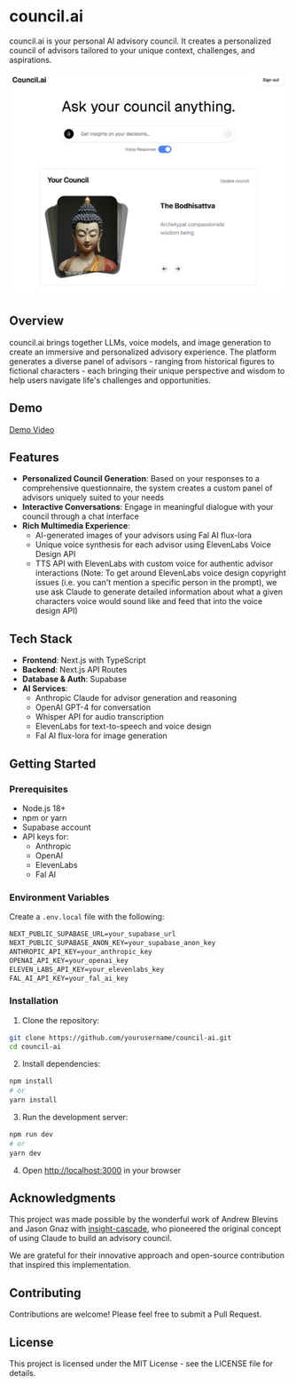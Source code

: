 # council.ai

council.ai is your personal AI advisory council. It creates a personalized council of advisors tailored to your unique context, challenges, and aspirations.

![Council.ai Interface](/public/readme-img.png)

## Overview

council.ai brings together LLMs, voice models, and image generation to create an immersive and personalized advisory experience. The platform generates a diverse panel of advisors - ranging from historical figures to fictional characters - each bringing their unique perspective and wisdom to help users navigate life's challenges and opportunities.

## Demo

[Demo Video](https://youtu.be/VV4KOicuIdI)

## Features

- **Personalized Council Generation**: Based on your responses to a comprehensive questionnaire, the system creates a custom panel of advisors uniquely suited to your needs
- **Interactive Conversations**: Engage in meaningful dialogue with your council through a chat interface
- **Rich Multimedia Experience**:
  - AI-generated images of your advisors using Fal AI flux-lora
  - Unique voice synthesis for each advisor using ElevenLabs Voice Design API
  - TTS API with ElevenLabs with custom voice for authentic advisor interactions
    (Note: To get around ElevenLabs voice design copyright issues (i.e. you can't mention a specific person in the prompt), we use ask Claude to generate detailed information about what a given characters voice would sound like and feed that into the voice design API)

## Tech Stack

- **Frontend**: Next.js with TypeScript
- **Backend**: Next.js API Routes
- **Database & Auth**: Supabase
- **AI Services**:
  - Anthropic Claude for advisor generation and reasoning
  - OpenAI GPT-4 for conversation
  - Whisper API for audio transcription
  - ElevenLabs for text-to-speech and voice design
  - Fal AI flux-lora for image generation

## Getting Started

### Prerequisites

- Node.js 18+
- npm or yarn
- Supabase account
- API keys for:
  - Anthropic
  - OpenAI
  - ElevenLabs
  - Fal AI

### Environment Variables

Create a `.env.local` file with the following:

```env
NEXT_PUBLIC_SUPABASE_URL=your_supabase_url
NEXT_PUBLIC_SUPABASE_ANON_KEY=your_supabase_anon_key
ANTHROPIC_API_KEY=your_anthropic_key
OPENAI_API_KEY=your_openai_key
ELEVEN_LABS_API_KEY=your_elevenlabs_key
FAL_AI_API_KEY=your_fal_ai_key
```

### Installation

1. Clone the repository:

```bash
git clone https://github.com/yourusername/council-ai.git
cd council-ai
```

2. Install dependencies:

```bash
npm install
# or
yarn install
```

3. Run the development server:

```bash
npm run dev
# or
yarn dev
```

4. Open [http://localhost:3000](http://localhost:3000) in your browser

## Acknowledgments

This project was made possible by the wonderful work of Andrew Blevins and Jason Gnaz with [insight-cascade](https://github.com/andrewblevins/insight-cascade/), who pioneered the original concept of using Claude to build an advisory council.

We are grateful for their innovative approach and open-source contribution that inspired this implementation.

## Contributing

Contributions are welcome! Please feel free to submit a Pull Request.

## License

This project is licensed under the MIT License - see the LICENSE file for details.
